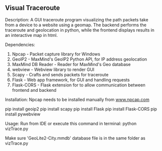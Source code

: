 Visual Traceroute
------------------
Description:
A GUI traceroute program visualizing the path packets take from a device to a website using a geomap. The backend performs the traceroute and geolocation in python, while the frontend displays results in an interactive map in html.


Dependencies:
1. Npcap - Packet capture library for Windows
2. GeoIP2 - MaxMind's GeoIP2 Python API, for IP address geolocation
3. MaxMind DB Reader - Reader for MaxMind's Geo database
4. webview - Webview library to render GUI
5. Scapy - Crafts and sends packets for traceroute
6. Flask - Web app framework, for GUI and handling requests
7. Flask-CORS - Flask extension for to allow communication between frontend and backend


Installation:
Npcap needs to be installed manually from www.npcap.com

pip install geoip2
pip install scapy
pip install Flask
pip install Flask-CORS
pip install pywebview


Usage:
Run from IDE or execute this command in terminal: python vizTrace.py

Make sure 'GeoLite2-City.mmdb' database file is in the same folder as vizTrace.py
